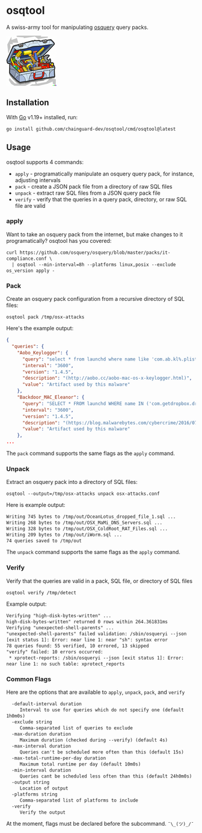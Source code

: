 # osqtool

A swiss-army tool for manipulating [osquery](https://osquery.io/) query packs.

![osqtool logo](images/logo-small.png?raw=true "osqtool logo")

## Installation

With [Go](https://go.dev/) v1.19+ installed, run:

```shell
go install github.com/chainguard-dev/osqtool/cmd/osqtool@latest
```

## Usage

osqtool supports 4 commands:

* `apply` - programatically manipulate an osquery query pack, for instance, adjusting intervals
* `pack` - create a JSON pack file from a directory of raw SQL files
* `unpack` - extract raw SQL files from a JSON query pack file
* `verify` - verify that the queries in a query pack, directory, or raw SQL file are valid

### apply

Want to take an osquery pack from the internet, but make changes to it programatically? osqtool has you covered:

```shell
curl https://github.com/osquery/osquery/blob/master/packs/it-compliance.conf \
  | osqtool --min-interval=8h --platforms linux,posix --exclude os_version apply -
```

### Pack

Create an osquery pack configuration from a recursive directory of SQL files:

```shell
osqtool pack /tmp/osx-attacks
```

Here's the example output:

```json
{
  "queries": {
    "Aobo_Keylogger": {
      "query": "select * from launchd where name like 'com.ab.kl%.plist';",
      "interval": "3600",
      "version": "1.4.5",
      "description": "(http://aobo.cc/aobo-mac-os-x-keylogger.html)",
      "value": "Artifact used by this malware"
    },
    "Backdoor_MAC_Eleanor": {
      "query": "SELECT * FROM launchd WHERE name IN ('com.getdropbox.dropbox.integritycheck.plist','com.getdropbox.dropbox.timegrabber.plist','com.getdropbox.dropbox.usercontent.plist');",
      "interval": "3600",
      "version": "1.4.5",
      "description": "(https://blog.malwarebytes.com/cybercrime/2016/07/new-mac-backdoor-malware-eleanor/)",
      "value": "Artifact used by this malware"
    },
...
```

The `pack` command supports the same flags as the `apply` command.

### Unpack

Extract an osquery pack into a directory of SQL files:

```shell
osqtool --output=/tmp/osx-attacks unpack osx-attacks.conf
```

Here is example output:

```log
Writing 745 bytes to /tmp/out/OceanLotus_dropped_file_1.sql ...
Writing 268 bytes to /tmp/out/OSX_MaMi_DNS_Servers.sql ...
Writing 328 bytes to /tmp/out/OSX_ColdRoot_RAT_Files.sql ...
Writing 209 bytes to /tmp/out/iWorm.sql ...
74 queries saved to /tmp/out
```

The `unpack` command supports the same flags as the `apply` command.

### Verify

Verify that the queries are valid in a pack, SQL file, or directory of SQL files

```shell
osqtool verify /tmp/detect
```

Example output:

```log
Verifying "high-disk-bytes-written" ...
high-disk-bytes-written" returned 0 rows within 264.361831ms
Verifying "unexpected-shell-parents" ...
"unexpected-shell-parents" failed validation: /sbin/osqueryi --json [exit status 1]: Error: near line 1: near "sh": syntax error
78 queries found: 55 verified, 10 errored, 13 skipped
"verify" failed: 10 errors occurred:
 * xprotect-reports: /sbin/osqueryi --json [exit status 1]: Error: near line 1: no such table: xprotect_reports
```

### Common Flags

Here are the options that are available to `apply`, `unpack`, `pack`, and `verify`

```
  -default-interval duration
     Interval to use for queries which do not specify one (default 1h0m0s)
  -exclude string
     Comma-separated list of queries to exclude
  -max-duration duration
     Maximum duration (checked during --verify) (default 4s)
  -max-interval duration
     Queries can't be scheduled more often than this (default 15s)
  -max-total-runtime-per-day duration
     Maximum total runtime per day (default 10m0s)
  -min-interval duration
     Queries cant be scheduled less often than this (default 24h0m0s)
  -output string
     Location of output
  -platforms string
     Comma-separated list of platforms to include
  -verify
     Verify the output
```

At the moment, flags must be declared before the subcommand. `¯\_(ツ)_/¯`
